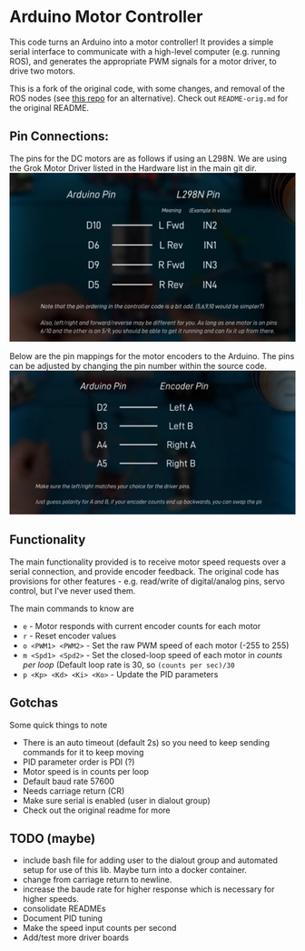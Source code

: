 # Arduino Motor Controller

This code turns an Arduino into a motor controller!
It provides a simple serial interface to communicate with a high-level computer (e.g. running ROS), and generates the appropriate PWM signals for a motor driver, to drive two motors.

This is a fork of the original code, with some changes, and removal of the ROS nodes (see [this repo](https://github.com/joshnewans/serial_motor_demo) for an alternative). Check out `README-orig.md` for the original README.

## Pin Connections:
The pins for the DC motors are as follows if using an L298N. We are using the Grok Motor Driver listed in the Hardware list in the main git dir. 
![Arduino Pins for DC motors](./dc_pin_mapping.png)

Below are the pin mappings for the motor encoders to the Arduino. The pins can be adjusted by changing the pin number within the source code.
![Arduino Pins for Encoder Pins](./encoder_pins_mapping.png)


## Functionality

The main functionality provided is to receive motor speed requests over a serial connection, and provide encoder feedback.
The original code has provisions for other features - e.g. read/write of digital/analog pins, servo control, but I've never used them.

The main commands to know are

- `e` - Motor responds with current encoder counts for each motor
- `r` - Reset encoder values
- `o <PWM1> <PWM2>` - Set the raw PWM speed of each motor (-255 to 255)
- `m <Spd1> <Spd2>` - Set the closed-loop speed of each motor in *counts per loop* (Default loop rate is 30, so `(counts per sec)/30`
- `p <Kp> <Kd> <Ki> <Ko>` - Update the PID parameters


## Gotchas

Some quick things to note

- There is an auto timeout (default 2s) so you need to keep sending commands for it to keep moving
- PID parameter order is PDI (?)
- Motor speed is in counts per loop
- Default baud rate 57600
- Needs carriage return (CR)
- Make sure serial is enabled (user in dialout group)
- Check out the original readme for more


## TODO (maybe)
- include bash file for adding user to the dialout group and automated setup for use of this lib. Maybe turn into a docker container. 
- change from carriage return to newline. 
- increase the baude rate for higher response which is necessary for higher speeds.
- consolidate READMEs
- Document PID tuning
- Make the speed input counts per second
- Add/test more driver boards